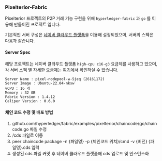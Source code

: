 ### Pixelterior-Fabric

Pixelterior 프로젝트의 P2P 거래 기능 구현을 위해 `hyperledger-fabric` 과 `go` 를 이용해 만들어진 프로젝트 입니다.

기본적인 서버 구성은 [네이버 클라우드 플랫폼](https://console.ncloud.com/dashboard)을 이용해 설정되었으며, 서버의 스펙은 다음과 같습니다.

#### Server Spec
해당 프로젝트는 네이버 클라우드 플랫폼 `high-cpu c16-g3` 요금제를 사용하고 있으며,
각 서버 스펙 별 자세한 요금제는 [여기](https://www.ncloud.com/product/compute/ssdServer#pricing)에서 확인하실 수 있습니다.

```
Server Name : pixel-nodepool-w-5jeq (26161172)
Server Image : Ubuntu-22.04-nksw
vCPU : 16 개
Memory : 32 GB
Fabric Version : 1.4.12
Caliper Version : 0.6.0
```

#### 체인 코드 수정 및 배포 방법
1. github.com/hyperledger/fabric/examples/pixelterior/chaincode/go/chaincode.go 파일 수정
2. /cds 파일로 이동
3. peer chaincode package -n {파일명} -p {체인코드 위치}/cmd -v {버전} {파일명}.cds 입력
4. 생성된 cds 파일 커밋 후 네이버 클라우드 플랫폼에 cds 업로드 및 인스턴스화
